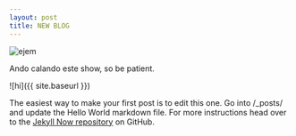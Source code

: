 ```yaml
---
layout: post
title: NEW BLOG
---
```


![ejem](https://media.giphy.com/media/eOs8UsEAomIBa/giphy.gif)

Ando calando este show, so be patient.

![hi]({{ site.baseurl }})

The easiest way to make your first post is to edit this one. Go into /_posts/ and update the Hello World markdown file. For more instructions head over to the [Jekyll Now repository](https://github.com/barryclark/jekyll-now) on GitHub.
